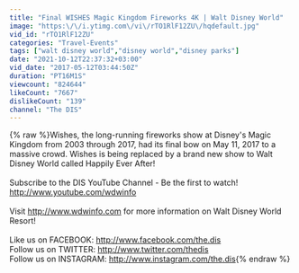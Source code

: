 ```yaml
---
title: "Final WISHES Magic Kingdom Fireworks 4K | Walt Disney World"
image: "https:\/\/i.ytimg.com\/vi\/rTO1RlF12ZU\/hqdefault.jpg"
vid_id: "rTO1RlF12ZU"
categories: "Travel-Events"
tags: ["walt disney world","disney world","disney parks"]
date: "2021-10-12T22:37:32+03:00"
vid_date: "2017-05-12T03:44:50Z"
duration: "PT16M1S"
viewcount: "824644"
likeCount: "7667"
dislikeCount: "139"
channel: "The DIS"
---
```

{% raw %}Wishes, the long-running fireworks show at Disney's Magic Kingdom from 2003 through 2017, had its final bow on May 11, 2017 to a massive crowd. Wishes is being replaced by a brand new show to Walt Disney World called Happily Ever After!<br /><br />Subscribe to the DIS YouTube Channel - Be the first to watch!<br /><a rel="nofollow" target="blank" href="http://www.youtube.com/wdwinfo">http://www.youtube.com/wdwinfo</a><br /><br />Visit <a rel="nofollow" target="blank" href="http://www.wdwinfo.com">http://www.wdwinfo.com</a> for more information on Walt Disney World Resort!<br /><br />Like us on FACEBOOK: <a rel="nofollow" target="blank" href="http://www.facebook.com/the.dis">http://www.facebook.com/the.dis</a><br />Follow us on TWITTER: <a rel="nofollow" target="blank" href="http://www.twitter.com/thedis">http://www.twitter.com/thedis</a><br />Follow us on INSTAGRAM: <a rel="nofollow" target="blank" href="http://www.instagram.com/the.dis">http://www.instagram.com/the.dis</a>{% endraw %}
